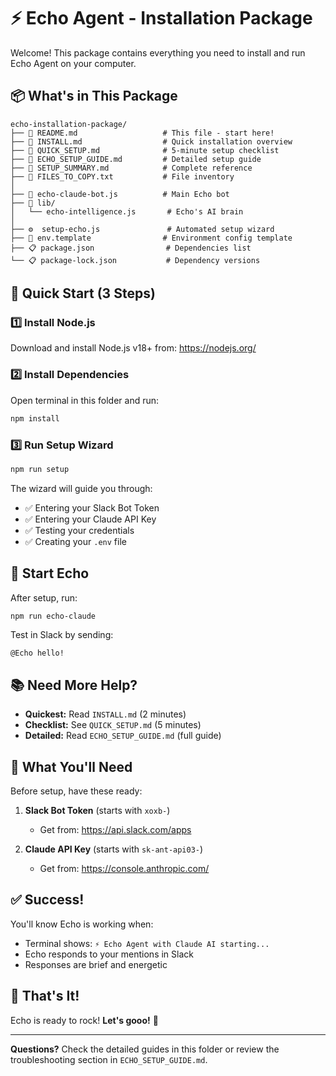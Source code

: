 # ⚡ Echo Agent - Installation Package

Welcome! This package contains everything you need to install and run Echo Agent on your computer.

## 📦 What's in This Package

```
echo-installation-package/
├── 📄 README.md                   # This file - start here!
├── 📄 INSTALL.md                  # Quick installation overview
├── 📄 QUICK_SETUP.md              # 5-minute setup checklist
├── 📄 ECHO_SETUP_GUIDE.md         # Detailed setup guide
├── 📄 SETUP_SUMMARY.md            # Complete reference
├── 📄 FILES_TO_COPY.txt           # File inventory
│
├── 🤖 echo-claude-bot.js          # Main Echo bot
├── 🧠 lib/
│   └── echo-intelligence.js       # Echo's AI brain
│
├── ⚙️  setup-echo.js               # Automated setup wizard
├── 🔐 env.template                # Environment config template
├── 📋 package.json                # Dependencies list
└── 📋 package-lock.json           # Dependency versions
```

## 🚀 Quick Start (3 Steps)

### 1️⃣ Install Node.js
Download and install Node.js v18+ from: https://nodejs.org/

### 2️⃣ Install Dependencies
Open terminal in this folder and run:
```bash
npm install
```

### 3️⃣ Run Setup Wizard
```bash
npm run setup
```

The wizard will guide you through:
- ✅ Entering your Slack Bot Token
- ✅ Entering your Claude API Key
- ✅ Testing your credentials
- ✅ Creating your `.env` file

## 🎯 Start Echo

After setup, run:
```bash
npm run echo-claude
```

Test in Slack by sending:
```
@Echo hello!
```

## 📚 Need More Help?

- **Quickest:** Read `INSTALL.md` (2 minutes)
- **Checklist:** See `QUICK_SETUP.md` (5 minutes)
- **Detailed:** Read `ECHO_SETUP_GUIDE.md` (full guide)

## 🔑 What You'll Need

Before setup, have these ready:

1. **Slack Bot Token** (starts with `xoxb-`)
   - Get from: https://api.slack.com/apps
   
2. **Claude API Key** (starts with `sk-ant-api03-`)
   - Get from: https://console.anthropic.com/

## ✅ Success!

You'll know Echo is working when:
- Terminal shows: `⚡ Echo Agent with Claude AI starting...`
- Echo responds to your mentions in Slack
- Responses are brief and energetic

## 🎉 That's It!

Echo is ready to rock! **Let's gooo!** 🚀

---

**Questions?** Check the detailed guides in this folder or review the troubleshooting section in `ECHO_SETUP_GUIDE.md`.

